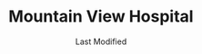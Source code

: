 ---
layout: location-page
date: Last Modified
description: "Local COVID-19 testing is available at Mountain View Hospital in Idaho Falls, Idaho, USA."
permalink: "locations/idaho/idaho-falls/mountain-view-hospital/"
tags:
  - locations
  - idaho
title: Mountain View Hospital
uniqueName: mountain-view-hospital
state: Idaho
stateAbbr: ID
hood: "Idaho Falls"
address: "2325 Coronado St"
city: "Idaho Falls"
zip: "83404"
zipsNearby: "83118 83128 83120 83025 83127 83014 83210 83420 83217 83218 83215 83221 83421 83422 83423 83236 83425 83401 83402 83403 83404 83405 83406 83415 83245 83427 83428 83246 83431 83250 83434 83435 83256 83436 83438 83262 83277 83201 83202 83203 83204 83205 83206 83209 83440 83441 83460 83442 83443 83444 83445 83274 83230 83276 83285 83448 83449 83450 83451 83424 83452 83454 83455 83414" 
mapUrl: "http://maps.apple.com/?q=Mountain+View+Hospital&address=2325+Coronado+St,Idaho+Falls,Idaho,83404"
locationType: Please contact for drive-thru/walk-in availability.
phone: "208-557-2700"
website: "undefined"
onlineBooking: undefined
closed: undefined
closedUpdate: June 30th, 2020
notes: "By appointment only. Requires referral from a primary health provider. For individuals with symptoms."
days: Contact for hours of operation.
ctaMessage: Call 208-557-2700
ctaUrl: "tel:208-557-2700"
---